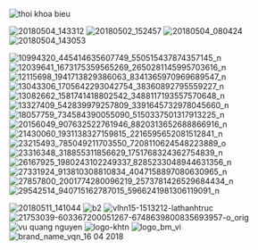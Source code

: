 <!--THOI KHOA BIEU-->

![thoi khoa bieu](https://user-images.githubusercontent.com/36990033/39998715-2c6a9ab8-57b1-11e8-89a5-1257eada5164.JPG)
<!--HINH ANH 04.05.2018-->

![20180504_143312](https://user-images.githubusercontent.com/36990033/39998829-8b5c8e28-57b1-11e8-90a3-8512a1d41cbe.jpg)
![20180502_152457](https://user-images.githubusercontent.com/36990033/39998830-8b90ed58-57b1-11e8-9400-2d0e2627997a.jpg)
![20180504_080424](https://user-images.githubusercontent.com/36990033/39998831-8bc4f6e8-57b1-11e8-8b8b-ff7032940355.jpg)
![20180504_143053](https://user-images.githubusercontent.com/36990033/39998833-8bfb4496-57b1-11e8-955e-929d7810c512.jpg)

<!--The End-->

<!-- HINH GAI -->
![10994320_445414635607749_550515437874357145_n](https://user-images.githubusercontent.com/36990033/39997971-d2ecce5e-57ae-11e8-8f27-6b476bf8861b.jpg)
![12039641_1673175359565269_2650281145995703616_n](https://user-images.githubusercontent.com/36990033/39997974-d3661dcc-57ae-11e8-94c2-d660fb7ed44f.jpg)
![12115698_1941713829386063_8341365970969689547_n](https://user-images.githubusercontent.com/36990033/39997975-d39577a2-57ae-11e8-8650-d72d844c31a6.jpg)
![13043306_1705642293042754_38360892795559227_n](https://user-images.githubusercontent.com/36990033/39997977-d3c9cb56-57ae-11e8-9156-75536fb7858c.jpg)
![13082662_1581741418802542_3488117193557570648_n](https://user-images.githubusercontent.com/36990033/39997978-d3fbb8d2-57ae-11e8-9493-d987ebfb4754.jpg)
![13327409_542839979257809_3391645732978045660_n](https://user-images.githubusercontent.com/36990033/39997979-d42d9474-57ae-11e8-890d-0c48f96fa388.jpg)
![18057759_734584390055090_5150337501317913225_n](https://user-images.githubusercontent.com/36990033/39997980-d45be40a-57ae-11e8-82f8-739fba81a439.jpg)
![20156049_907632522761946_8820313652688866916_n](https://user-images.githubusercontent.com/36990033/39997983-d4947c52-57ae-11e8-8121-9a20a2c19dda.jpg)
![21430060_1931138327159815_2216595652081512841_n](https://user-images.githubusercontent.com/36990033/39997984-d4cbbb7c-57ae-11e8-823e-46215d8784c3.jpg)
![23215493_785049211703550_7208110624548223889_o](https://user-images.githubusercontent.com/36990033/39997985-d4fecc9c-57ae-11e8-9ef6-deb6ebfeac4f.jpg)
![23316348_318855311856629_1751768324362754839_n](https://user-images.githubusercontent.com/36990033/39997986-d536bad0-57ae-11e8-9714-b165434ad556.jpg)
![26167925_1980243102249337_8285233048944631356_n](https://user-images.githubusercontent.com/36990033/39997987-d5b6bae6-57ae-11e8-8c84-9d616739ce3e.jpg)
![27331924_913810308810834_4047158897080630965_n](https://user-images.githubusercontent.com/36990033/39997988-d5e88ab2-57ae-11e8-8bc6-70d9ff8b34fd.jpg)
![27857800_2001774280096219_2573781426529684434_n](https://user-images.githubusercontent.com/36990033/39997989-d61936d0-57ae-11e8-9f00-6bbb0db8b7c5.jpg)
![29542514_940715162787015_5966241981306119091_n](https://user-images.githubusercontent.com/36990033/39997990-d64ca574-57ae-11e8-9084-1232a1ba7da2.jpg)

<!--THE END-->

![20180511_141044](https://user-images.githubusercontent.com/36990033/39952184-4ee951e8-55bc-11e8-888f-74bfc26f5db8.jpg)
![b2](https://user-images.githubusercontent.com/36990033/39997445-2eeebcf0-57ad-11e8-8a3d-882c2d14cfdb.png)
![vlhn15-1513212-lathanhtruc](https://user-images.githubusercontent.com/36990033/39997483-4928ef0a-57ad-11e8-8241-6b730e75eb60.jpg)
![21753039-603367200051267-6748639800835693957-o_orig](https://user-images.githubusercontent.com/36990033/39997576-9b4906da-57ad-11e8-84cb-e1257feeae7f.jpg)
![vu quang nguyen](https://user-images.githubusercontent.com/36990033/39997581-a243aaf8-57ad-11e8-8cf0-7c2bf25abef0.png)
![logo-khtn](https://user-images.githubusercontent.com/36990033/39997582-a278d566-57ad-11e8-8962-60e6eef99da2.png)
![logo_bm_vi](https://user-images.githubusercontent.com/36990033/39997583-a2ad2fd2-57ad-11e8-98a3-277063c79a85.png)
![brand_name_vqn_16 04 2018](https://user-images.githubusercontent.com/36990033/39997584-a2f191c2-57ad-11e8-8418-7e74d95026e5.png)
